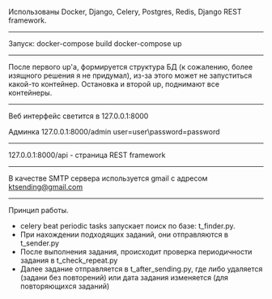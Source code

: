 Использованы Docker, Django, Celery, Postgres, Redis, Django REST framework.
_____
Запуск:
docker-compose build
docker-compose up
_____
После первого up'а, формируется структура БД (к сожалению, более изящного решения я не придумал), из-за этого может не запуститься какой-то контейнер.
Остановка и второй up, поднимают все контейнеры.

_____
Веб интерфейс светится в 127.0.0.1:8000

Админка 127.0.0.1:8000/admin
user=user\password=password
_____

127.0.0.1:8000/api - страница REST framework

_____

В качестве SMTP сервера используется gmail с адресом ktsending@gmail.com

_____
Принцип работы.

- celery beat periodic tasks запускает поиск по базе: t_finder.py.
- При нахождении подходящих заданий, они отправляются в t_sender.py
- После выполнения задания, происходит проверка периодичности задания в t_check_repeat.py
- Далее задание отправляется в t_after_sending.py, где либо удаляется (задани без повторений) или дата задания изменяется (для повторяющихся заданий)


            




